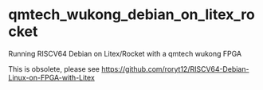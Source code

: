 # qmtech_wukong_debian_on_litex_rocket
Running RISCV64 Debian on Litex/Rocket with a qmtech wukong FPGA 

This is obsolete, please see https://github.com/roryt12/RISCV64-Debian-Linux-on-FPGA-with-Litex
